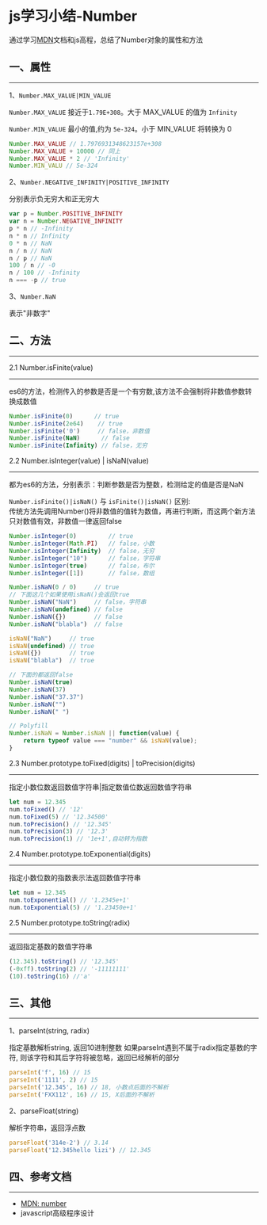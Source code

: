 # js学习小结-Number

通过学习[MDN](https://developer.mozilla.org/zh-CN/docs/Web/JavaScript/Reference/Global_Objects/Number)文档和js高程，总结了Number对象的属性和方法

## 一、属性

---

1、`Number.MAX_VALUE|MIN_VALUE`

`Number.MAX_VALUE` 接近于`1.79E+308`。大于 MAX_VALUE 的值为 `Infinity`

`Number.MIN_VALUE` 最小的值,约为 `5e-324`。小于 MIN_VALUE 将转换为 0

```javascript
Number.MAX_VALUE // 1.7976931348623157e+308
Number.MAX_VALUE + 10000 // 同上
Number.MAX_VALUE * 2 // 'Infinity'
Number.MIN_VALU // 5e-324
```

2、`Number.NEGATIVE_INFINITY|POSITIVE_INFINITY`

分别表示负无穷大和正无穷大

```javascript
var p = Number.POSITIVE_INFINITY
var n = Number.NEGATIVE_INFINITY
p * n // -Infinity
n * n // Infinity
0 * n // NaN
n / n // NaN
n / p // NaN
100 / n // -0
n / 100 // -Infinity
n === -p // true
```

3、`Number.NaN`

表示"非数字"

## 二、方法

---

2.1 Number.isFinite(value)

---

es6的方法，检测传入的参数是否是一个有穷数,该方法不会强制将非数值参数转换成数值

```javascript
Number.isFinite(0)      // true
Number.isFinite(2e64)    // true
Number.isFinite('0')     // false，非数值
Number.isFinite(NaN)      // false
Number.isFinite(Infinity) // false，无穷
```

2.2 Number.isInteger(value) | isNaN(value)

---

都为es6的方法，分别表示：判断参数是否为整数，检测给定的值是否是NaN

`Number.isFinite()|isNaN()` 与 `isFinite()|isNaN()` 区别:</br>
传统方法先调用Number()将非数值的值转为数值，再进行判断，而这两个新方法只对数值有效，非数值一律返回false

```javascript
Number.isInteger(0)         // true
Number.isInteger(Math.PI)   // false，小数
Number.isInteger(Infinity)  // false，无穷
Number.isInteger("10")      // false，字符串
Number.isInteger(true)      // false，布尔
Number.isInteger([1])       // false，数组

Number.isNaN(0 / 0)     // true
// 下面这几个如果使用isNaN()会返回true
Number.isNaN("NaN")     // false，字符串
Number.isNaN(undefined) // false
Number.isNaN({})        // false
Number.isNaN("blabla")  // false

isNaN("NaN")     // true
isNaN(undefined) // true
isNaN({})        // true
isNaN("blabla")  // true

// 下面的都返回false
Number.isNaN(true)
Number.isNaN(37)
Number.isNaN("37.37")
Number.isNaN("")
Number.isNaN(" ")
```

```javascript
// Polyfill
Number.isNaN = Number.isNaN || function(value) {
    return typeof value === "number" && isNaN(value);
}
```

2.3 Number.prototype.toFixed(digits) | toPrecision(digits)

---

指定小数位数返回数值字符串|指定数值位数返回数值字符串

```javascript
let num = 12.345
num.toFixed() // '12'
num.toFixed(5) // '12.34500'
num.toPrecision() // '12.345'
num.toPrecision(3) // '12.3'
num.toPrecision(1) // '1e+1',自动转为指数
```

2.4 Number.prototype.toExponential(digits)

---

指定小数位数的指数表示法返回数值字符串

```javascript
let num = 12.345
num.toExponential() // '1.2345e+1'
num.toExponential(5) // '1.23450e+1'
```

2.5 Number.prototype.toString(radix)

---

返回指定基数的数值字符串

```javascript
(12.345).toString() // '12.345'
(-0xff).toString(2) // '-11111111'
(10).toString(16) //'a'
```

## 三、其他

---

1、parseInt(string, radix)

指定基数解析string, 返回10进制整数
如果parseInt遇到不属于radix指定基数的字符, 则该字符和其后字符将被忽略，返回已经解析的部分

```javascript
parseInt('f', 16) // 15
parseInt('1111', 2) // 15
parseInt('12.345', 16) // 18, 小数点后面的不解析
parseInt('FXX112', 16) // 15, X后面的不解析
```

2、parseFloat(string)

解析字符串，返回浮点数

```javascript
parseFloat('314e-2') // 3.14
parseFloat('12.345hello lizi') // 12.345
```

## 四、参考文档

---

- [MDN: number](https://developer.mozilla.org/zh-CN/docs/Web/JavaScript/Reference/Global_Objects/Number)
- javascript高级程序设计
